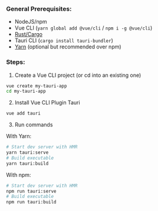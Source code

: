 

### General Prerequisites:

- NodeJS/npm
- Vue CLI (`yarn global add @vue/cli` / `npm i -g @vue/cli`)
- [Rust/Cargo](https://www.rust-lang.org/)
- Tauri CLI (`cargo install tauri-bundler`)
- [Yarn](https://yarnpkg.com/lang/en/) (optional but recommended over npm)

### Steps:

1. Create a Vue CLI project (or cd into an existing one)

```bash
vue create my-tauri-app
cd my-tauri-app
```

2. Install Vue CLI Plugin Tauri

```bash
vue add tauri
```

3. Run commands

With Yarn:

```bash
# Start dev server with HMR
yarn tauri:serve
# Build executable
yarn tauri:build
```

With npm:

```bash
# Start dev server with HMR
npm run tauri:serve
# Build executable
npm run tauri:build
```